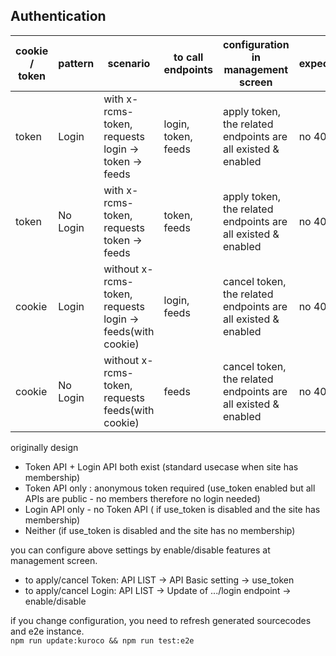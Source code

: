## Authentication

| cookie / token | pattern  | scenario                                                  | to call endpoints  | configuration in management screen                            | expected |
| -------------- | -------- | --------------------------------------------------------- | ------------------ | ------------------------------------------------------------- | -------- |
| token          | Login    | with x-rcms-token, requests login -> token -> feeds        | login, token, feeds | apply token, the related endpoints are all existed & enabled  | no 401   |
| token          | No Login | with x-rcms-token, requests token -> feeds                 | token, feeds        | apply token, the related endpoints are all existed & enabled  | no 401   |
| cookie         | Login    | without x-rcms-token, requests login -> feeds(with cookie) | login, feeds        | cancel token, the related endpoints are all existed & enabled | no 401   |
| cookie         | No Login | without x-rcms-token, requests feeds(with cookie)          | feeds               | cancel token, the related endpoints are all existed & enabled | no 401   |

originally design

- Token API + Login API both exist (standard usecase when site has membership)
- Token API only : anonymous token required (use_token enabled but all APIs are public - no members therefore no login needed)
- Login API only - no Token API ( if use_token is disabled and the site has membership)
- Neither (if use_token is disabled and the site has no membership)

you can configure above settings by enable/disable features at management screen.

- to apply/cancel Token: API LIST -> API Basic setting -> use_token
- to apply/cancel Login: API LIST -> Update of .../login endpoint -> enable/disable

if you change configuration, you need to refresh generated sourcecodes and e2e instance.  
`npm run update:kuroco && npm run test:e2e`
